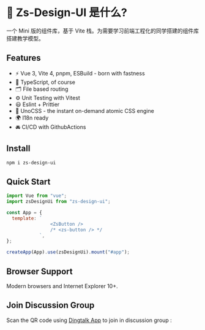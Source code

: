 # 🔨 Zs-Design-UI 是什么?

一个 Mini 版的组件库，基于 Vite 栈。为需要学习前端工程化的同学搭建的组件库搭建教学模型。

## Features

- ⚡️ Vue 3, Vite 4, pnpm, ESBuild - born with fastness
- 🦾 TypeScript, of course
- 🗂 File based routing
- ⚙️ Unit Testing with Vitest
- 😃 Eslint + Prittier
- 🎨 UnoCSS - the instant on-demand atomic CSS engine
- 🌍 I18n ready
- 🚘 CI/CD with GithubActions

## Install

```bash
npm i zs-design-ui
```

## Quick Start

```js
import Vue from "vue";
import zsDesignUi from "zs-design-ui";

const App = {
  template: `
                <ZsButton />
                /* <zs-button /> */
            `,
};

createApp(App).use(zsDesignUi).mount("#app");
```

## Browser Support

Modern browsers and Internet Explorer 10+.

## Join Discussion Group

Scan the QR code using [Dingtalk App](https://www.dingtalk.com/) to join in discussion group :
